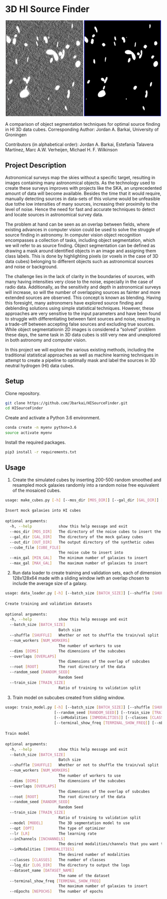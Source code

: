 # 3D HI Source Finder
<p align="center">
  <img src="https://github.com/Jbarkai/HISourceFinder/blob/master/cover_pic.png" width="500" />
</p>

A comparison of object segmentation techniques for optimal source finding in HI 3D data cubes.
Corresponding Author: Jordan A. Barkai, University of Groningen

Contributors (in alphabetical order): Jordan A. Barkai, Estefanía Talavera Martínez, Marc A.W. Verheijen, Michael H. F. Wilkinson
## Project Description
Astronomical surveys map the skies without a specific target, resulting in images containing many astronomical objects. As the technology used to create these surveys improves with projects like the SKA, an unprecedented amount of data will become available. Besides the time that it would require, manually detecting sources in data-sets of this volume would be unfeasible due tothe low intensities of many sources, increasing their proximity to the level of noise. Hence the need for fast and accurate techniques to detect and locate sources in astronomical survey data.

The problem at hand can be seen as an overlap between fields, where existing advances in computer vision could be used to solve the struggle of source finding in astronomy. In computer vision object recognition encompasses a collection of tasks, including object segmentation, which we will refer to as source finding. Object segmentation can be defined as drawing a mask around identified objects in an image and assigning them class labels. This is done by highlighting pixels (or voxels in the case of 3D data cubes) belonging to different objects such as astronomical sources and noise or background.

The challenge lies in the lack of clarity in the boundaries of sources, with many having intensities very close to the noise, especially in the case of radio data. Additionally, as the sensitivity and depth in astronomical surveys will increase, so will the number of overlapping sources as fainter and more extended sources are observed. This concept is known as blending. Having this foresight, many astronomers have explored source finding and deblending solutions using simple statistical techniques. However, these approaches are very sensitive to the input parameters and have been found to struggle with differentiating between faint sources and noise, resulting in a trade-off between accepting false sources and excluding true sources. While object segmentationin 2D images is considered a “solved” problem these days, the same task in 3D data cubes is still very new and unexplored in both astronomy and computer vision. 

In this project we will explore the various existing methods, including the traditional statistical approaches as well as machine learning techniques in attempt to create a pipeline to optimally mask and label the sources in 3D neutral hydrogen (HI) data cubes.


## Setup
Clone repository.
```bash
git clone https://github.com/Jbarkai/HISourceFinder.git
cd HISourceFinder
```
Create and activate a Python 3.6 environment.
```bash
conda create -n myenv python=3.6
source activate myenv
```
Install the required packages.
```bash
pip3 install -r requirements.txt
```

## Usage
1. Create the simulated cubes by inserting 200-500 random smoothed and resampled mock galaxies randomly into a random noise free equivalent of the mosaiced cubes.
```bash
usage: make_cubes.py [-h] [--mos_dir [MOS_DIR]] [--gal_dir [GAL_DIR]] [--out_dir [OUT_DIR]] [--cube_file [CUBE_FILE] [--min_gal [MIN_GAL]] [--max_gal [MAX_GAL]]

Insert mock galaxies into HI cubes

optional arguments:
  -h, --help            show this help message and exit
  --mos_dir [MOS_DIR]   The directory of the noise cubes to insert the mock galaxies into
  --gal_dir [GAL_DIR]   The directory of the mock galaxy cubes
  --out_dir [OUT_DIR]   The output directory of the synthetic cubes
  --cube_file [CUBE_FILE]
                        The noise cube to insert into
  --min_gal [MIN_GAL]   The minimum number of galaxies to insert
  --max_gal [MAX_GAL]   The maximum number of galaxies to insert
```

2. Run data loader to create training and validation sets, each of dimension 128x128x64 made with a sliding window iwth an overlap chosen to include the average size of a galaxy.
```bash
usage: data_loader.py [-h] [--batch_size [BATCH_SIZE]] [--shuffle [SHUFFLE]] [--num_workers [NUM_WORKERS]] [--dims [DIMS]] [--overlaps [OVERLAPS]] [--root [ROOT]] [--random_seed [RANDOM_SEED]] [--train_size [TRAIN_SIZE]]

Create training and validation datasets

optional arguments:
  -h, --help            show this help message and exit
  --batch_size [BATCH_SIZE]
                        Batch size
  --shuffle [SHUFFLE]   Whether or not to shuffle the train/val split
  --num_workers [NUM_WORKERS]
                        The number of workers to use
  --dims [DIMS]         The dimensions of the subcubes
  --overlaps [OVERLAPS]
                        The dimensions of the overlap of subcubes
  --root [ROOT]         The root directory of the data
  --random_seed [RANDOM_SEED]
                        Random Seed
  --train_size [TRAIN_SIZE]
                        Ratio of training to validation split
```

3. Train model on subcubes created from sliding window.
```bash
usage: train_model.py [-h] [--batch_size [BATCH_SIZE]] [--shuffle [SHUFFLE]] [--num_workers [NUM_WORKERS]] [--dims [DIMS]] [--overlaps [OVERLAPS]] [--root [ROOT]]
                      [--random_seed [RANDOM_SEED]] [--train_size [TRAIN_SIZE]] [--model [MODEL]] [--opt [OPT]] [--lr [LR]] [--inChannels [INCHANNELS]]
                      [--inModalities [INMODALITIES]] [--classes [CLASSES]] [--log_dir [LOG_DIR]] [--dataset_name [DATASET_NAME]]
                      [--terminal_show_freq [TERMINAL_SHOW_FREQ]] [--nEpochs [NEPOCHS]]

Train model

optional arguments:
  -h, --help            show this help message and exit
  --batch_size [BATCH_SIZE]
                        Batch size
  --shuffle [SHUFFLE]   Whether or not to shuffle the train/val split
  --num_workers [NUM_WORKERS]
                        The number of workers to use
  --dims [DIMS]         The dimensions of the subcubes
  --overlaps [OVERLAPS]
                        The dimensions of the overlap of subcubes
  --root [ROOT]         The root directory of the data
  --random_seed [RANDOM_SEED]
                        Random Seed
  --train_size [TRAIN_SIZE]
                        Ratio of training to validation split
  --model [MODEL]       The 3D segmentation model to use
  --opt [OPT]           The type of optimizer
  --lr [LR]             The learning rate
  --inChannels [INCHANNELS]
                        The desired modalities/channels that you want to use
  --inModalities [INMODALITIES]
                        The desired number of modalities
  --classes [CLASSES]   The number of classes
  --log_dir [LOG_DIR]   The directory to output the logs
  --dataset_name [DATASET_NAME]
                        The name of the dataset
  --terminal_show_freq [TERMINAL_SHOW_FREQ]
                        The maximum number of galaxies to insert
  --nEpochs [NEPOCHS]   The number of epochs
```